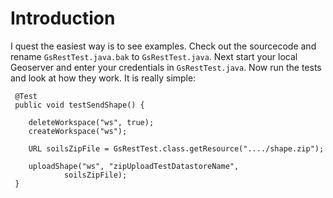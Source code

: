 # Introduction #

I quest the easiest way is to see examples. Check out the sourcecode and rename `GsRestTest.java.bak` to `GsRestTest.java`. Next start your local Geoserver and enter your credentials in `GsRestTest.java`. Now run the tests and look at how they work. It is really simple:

```
 @Test
 public void testSendShape() {

	deleteWorkspace("ws", true);
	createWorkspace("ws");

	URL soilsZipFile = GsRestTest.class.getResource("..../shape.zip");

	uploadShape("ws", "zipUploadTestDatastoreName",
			soilsZipFile);
 }
```